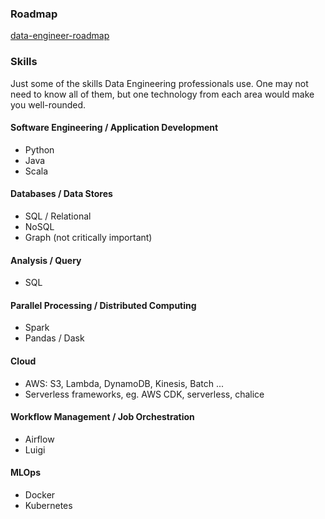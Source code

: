 
### Roadmap
[data-engineer-roadmap](https://github.com/datastacktv/data-engineer-roadmap)

### Skills
Just some of the skills Data Engineering professionals use.
One may not need to know all of them, but one technology from each area would make you well-rounded.

#### Software Engineering / Application Development
* Python
* Java
* Scala

#### Databases / Data Stores
* SQL / Relational
* NoSQL
* Graph (not critically important)

#### Analysis / Query
* SQL

#### Parallel Processing / Distributed Computing
* Spark
* Pandas / Dask

#### Cloud
* AWS: S3, Lambda, DynamoDB, Kinesis, Batch ...
* Serverless frameworks, eg. AWS CDK, serverless, chalice

#### Workflow Management / Job Orchestration
* Airflow
* Luigi

#### MLOps
* Docker
* Kubernetes
